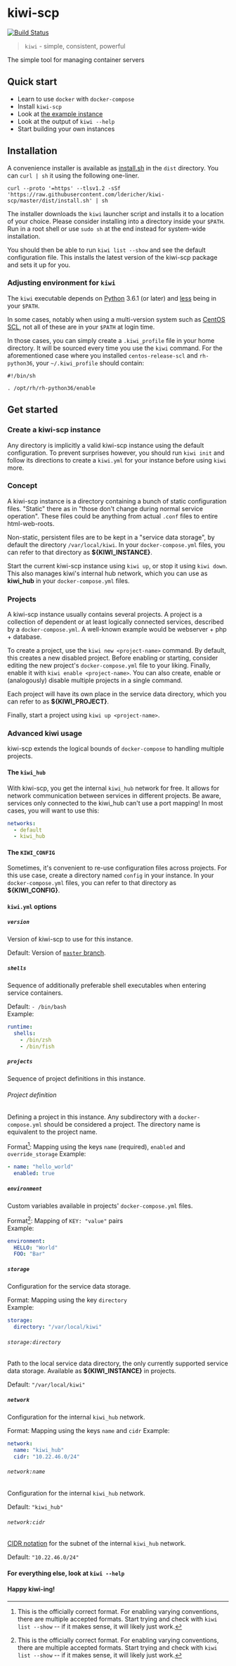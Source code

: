 # kiwi-scp

[![Build Status](https://github.drone.yavook.de/api/badges/ldericher/kiwi-scp/status.svg)](https://github.drone.yavook.de/ldericher/kiwi-scp)

> `kiwi` - simple, consistent, powerful

The simple tool for managing container servers


## Quick start

- Learn to use `docker` with `docker-compose`
- Install `kiwi-scp`
- Look at [the example instance](./example)
- Look at the output of `kiwi --help`
- Start building your own instances


## Installation

A convenience installer is available as [install.sh](./dist/install.sh) in the `dist` directory.
You can `curl | sh` it using the following one-liner.

```shell script
curl --proto '=https' --tlsv1.2 -sSf 'https://raw.githubusercontent.com/ldericher/kiwi-scp/master/dist/install.sh' | sh
```

The installer downloads the `kiwi` launcher script and installs it to a location of your choice.
Please consider installing into a directory inside your `$PATH`.
Run in a root shell or use `sudo sh` at the end instead for system-wide installation.

You should then be able to run `kiwi list --show` and see the default configuration file.
This installs the latest version of the kiwi-scp package and sets it up for you.


### Adjusting environment for `kiwi`

The `kiwi` executable depends on [Python](https://www.python.org/) 3.6.1 (or later) and 
[less](http://www.greenwoodsoftware.com/less/) being in your `$PATH`.

In some cases, notably when using a multi-version system such as
[CentOS SCL](https://wiki.centos.org/AdditionalResources/Repositories/SCL), not all of these are in your `$PATH`
at login time.

In those cases, you can simply create a `.kiwi_profile` file in your home directory.
It will be sourced every time you use the `kiwi` command.
For the aforementioned case where you installed `centos-release-scl` and `rh-python36`, your `~/.kiwi_profile` should contain:

```shell script
#!/bin/sh

. /opt/rh/rh-python36/enable
```


## Get started

### Create a kiwi-scp instance

Any directory is implicitly a valid kiwi-scp instance using the default configuration.
To prevent surprises however, you should run `kiwi init` and follow its directions to create a `kiwi.yml` for your instance before using `kiwi` more.


### Concept

A kiwi-scp instance is a directory containing a bunch of static configuration files.
"Static" there as in "those don't change during normal service operation".
These files  could be anything from actual `.conf` files to entire html-web-roots.

Non-static, persistent files are to be kept in a "service data storage", by default the directory `/var/local/kiwi`.
In your `docker-compose.yml` files, you can refer to that directory as **${KIWI_INSTANCE}**.

Start the current kiwi-scp instance using `kiwi up`, or stop it using `kiwi down`.
This also manages kiwi's internal hub network, which you can use as **kiwi_hub** in your `docker-compose.yml` files.


### Projects

A kiwi-scp instance usually contains several projects.
A project is a collection of dependent or at least logically connected services, described by a `docker-compose.yml`.
A well-known example would be webserver + php + database.

To create a project, use the `kiwi new <project-name>` command.
By default, this creates a new disabled project.
Before enabling or starting, consider editing the new project's `docker-compose.yml` file to your liking.
Finally, enable it with `kiwi enable <project-name>`.
You can also create, enable or (analogously) disable multiple projects in a single command.

Each project will have its own place in the service data directory, which you can refer to as **${KIWI_PROJECT}**.

Finally, start a project using `kiwi up <project-name>`.


### Advanced kiwi usage

kiwi-scp extends the logical bounds of `docker-compose` to handling multiple projects.


#### The `kiwi_hub`

With kiwi-scp, you get the internal `kiwi_hub` network for free.
It allows for network communication between services in different projects.
Be aware, services only connected to the kiwi_hub can't use a port mapping!
In most cases, you will want to use this:

```yaml
networks:
  - default
  - kiwi_hub
```


#### The `KIWI_CONFIG` 

Sometimes, it's convenient to re-use configuration files across projects.
For this use case, create a directory named `config` in your instance.
In your `docker-compose.yml` files, you can refer to that directory as **${KIWI_CONFIG}**.


#### `kiwi.yml` options

##### `version`
Version of kiwi-scp to use for this instance.

Default: Version of [`master` branch](https://github.com/ldericher/kiwi-scp/tree/master).

##### `shells`
Sequence of additionally preferable shell executables when entering service containers.

Default: `- /bin/bash`  
Example:

```yaml
runtime:
  shells:
    - /bin/zsh
    - /bin/fish
```

##### `projects`
Sequence of project definitions in this instance.

###### Project definition
Defining a project in this instance. Any subdirectory with a `docker-compose.yml` should be considered a project. The directory name is equivalent to the project name.

Format[^1]: Mapping using the keys `name` (required), `enabled` and `override_storage`
Example:

```yaml
- name: "hello_world"
  enabled: true
```

##### `environment`
Custom variables available in projects' `docker-compose.yml` files.

Format[^1]: Mapping of `KEY: "value"` pairs  
Example:

```yaml
environment:
  HELLO: "World"
  FOO: "Bar"
```

##### `storage`
Configuration for the service data storage.

Format: Mapping using the key `directory`  
Example:

```yaml
storage:
  directory: "/var/local/kiwi"
```

###### `storage:directory`
Path to the local service data directory, the only currently supported service data storage. 
Available as **${KIWI_INSTANCE}** in projects.

Default: `"/var/local/kiwi"`


##### `network`
Configuration for the internal `kiwi_hub` network.

Format: Mapping using the keys `name` and `cidr`
Example:

```yaml
network:
  name: "kiwi_hub"
  cidr: "10.22.46.0/24"
```

###### `network:name`
Configuration for the internal `kiwi_hub` network.

Default: `"kiwi_hub"`

###### `network:cidr`
[CIDR notation](https://en.wikipedia.org/wiki/Classless_Inter-Domain_Routing#IPv4_CIDR_blocks) for the subnet of the internal `kiwi_hub` network.

Default: `"10.22.46.0/24"`


#### For everything else, look at `kiwi --help`
#### Happy kiwi-ing!

[^1]: This is the officially correct format. For enabling varying conventions, there are multiple accepted formats. Start trying and check with `kiwi list --show` -- if it makes sense, it will likely just work.

